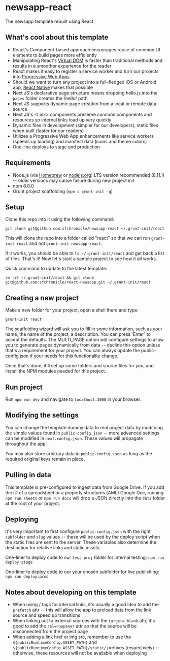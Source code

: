 # newsapp-react
The newsapp template rebuilt using React


## What's cool about this template

- React's Component-based approach encourages reuse of common UI elements to build pages more efficiently
- Manipulating React's [Virtual DOM](http://reactkungfu.com/2015/10/the-difference-between-virtual-dom-and-dom/) is faster than traditional methods and results in a smoother experience for the reader
- React makes it easy to register a service worker and turn our projects into [Progressive Web Apps](https://developers.google.com/web/progressive-web-apps/)
- Should we want to turn any project into a full-fledged iOS or Android app, [React Native](https://facebook.github.io/react-native/) makes that possible
- Next JS's declarative page structure means dropping hello.js into the `pages` folder creates the /hello/ path
- Next JS supports dynamic page creation from a local or remote data source
- Next JS's \<Link\> components preserve common components and resources so internal links load up very quickly
- Dynamic files in development (simpler for our developers), static files when built (faster for our readers)
- Utilizes a Progressive Web App enhancements like service workers (speeds up loading) and manifest data (icons and theme colors)
- One-line deploys to stage and production


## Requirements
- Node.js (via [Homebrew](https://changelog.com/posts/install-node-js-with-homebrew-on-os-x) or [nodejs.org](https://nodejs.org/en)) LTS version recommended (8.11.1) -- older versions may cause failure during new project init
- npm 6.0.0 
- Grunt project scaffolding (`npm i grunt-init -g`)


## Setup
Clone this repo into it using the following command:
```
git clone git@github.com:sfchronicle/newsapp-react ~/.grunt-init/react
```
This will clone the repo into a folder called "react" so that we can run `grunt-init react` and not `grunt-init newsapp-react`.

If it works, you should be able to `ls ~/.grunt-init/react` and get back a list of files. That's it! Now let's start a sample project to see how it all works.

Quick command to update to the latest template:

`rm -rf ~/.grunt-init/react && git clone git@github.com:sfchronicle/react-newsapp.git ~/.grunt-init/react`


## Creating a new project
Make a new folder for your project, open a shell there and type:
```
grunt-init react
```
The scaffolding wizard will ask you to fill in some information, such as your name, the name of the project, a description. You can press 'Enter' to accept the defaults. The MULTI_PAGE option will configure settings to allow you to generate pages dynamically from data -- decline this option unless that's a requirement for your project. You can always update the public-config.json if your needs for this functionality change.

Once that's done, it'll set up some folders and source files for you, and install the NPM modules needed for this project. 


## Run project
Run `npm run dev` and navigate to `localhost:3000` in your browser.


## Modifying the settings

You can change the template dummy data to real project data by modifying the simple values found in `public-config.json` -- more advanced settings can be modified in `next.config.json`. These values will propagate throughout the app. 

You may also store arbitrary data in `public-config.json` as long as the required original keys remain in place.


## Pulling in data

This template is pre-configured to ingest data from Google Drive. If you add the ID of a spreadsheet or a properly structures (AML) Google Doc, running `npm run sheets` or `npm run docs` will drop a JSON directly into the `data` folder at the root of your project.


## Deploying

It's very important to first configure `public-config.json` with the right `subfolder` and `slug` values -- these will be used by the deploy script when the static files are sent to the server. These variables also determine the destination for relative links and static assets.

One-liner to deploy code to our `test-proj` folder for internal testing: `npm run deploy:stage`

One-liner to deploy code to our your chosen subfolder for live publishing: `npm run deploy:prod`

## Notes about developing on this template

- When using /<Link/> tags for internal links, it's usually a good idea to add the `prefetch` attr -- this will allow the app to preload data from the link source and speed up transitions
- When linking out to external sources with the `target=_blank` attr, it's good to add the `rel=noopener` attr so that the source will be disconnected from the project page
- When adding a link href or img src, remember to use the `${publicRuntimeConfig.ASSET_PATH}` and `${publicRuntimeConfig.ASSET_PATH}/static/` prefixes (respectively) -- otherwise, these resources will not be available when deploying

